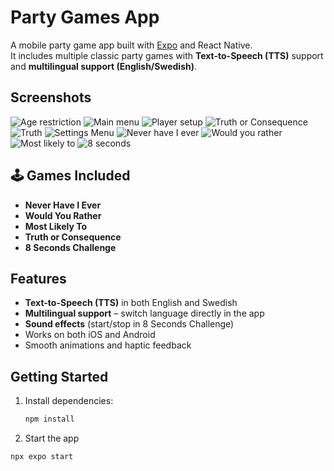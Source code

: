 # Party Games App

A mobile party game app built with [Expo](https://expo.dev) and React Native.  
It includes multiple classic party games with **Text-to-Speech (TTS)** support and **multilingual support (English/Swedish)**.

## Screenshots

![Age restriction](image.png)
![Main menu](image-1.png)
![Player setup](image-2.png)
![Truth or Consequence](image-3.png)
![Truth](image-4.png)
![Settings Menu](image-5.png)
![Never have I ever](image-6.png)
![Would you rather](image-7.png)
![Most likely to](image-8.png)
![8 seconds](image-9.png)

## 🕹️ Games Included

- **Never Have I Ever**
- **Would You Rather**
- **Most Likely To**
- **Truth or Consequence**
- **8 Seconds Challenge**

## Features

- **Text-to-Speech (TTS)** in both English and Swedish
- **Multilingual support** – switch language directly in the app
- **Sound effects** (start/stop in 8 Seconds Challenge)
- Works on both iOS and Android
- Smooth animations and haptic feedback

## Getting Started

1. Install dependencies:
   ```bash
   npm install
   ```
2. Start the app

```bash
npx expo start
```
